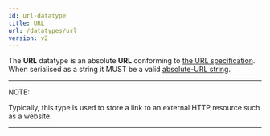 ```yaml
---
id: url-datatype
title: URL
url: /datatypes/url
version: v2
---
```


The **URL** datatype is an absolute **URL** conforming to [the URL
specification](@url). When serialised as a string it MUST be a valid
[absolute-URL string](https://url.spec.whatwg.org/#absolute-url-string).

***
NOTE:

Typically, this type is used to store a link to an external HTTP resource such
as a website.
***
